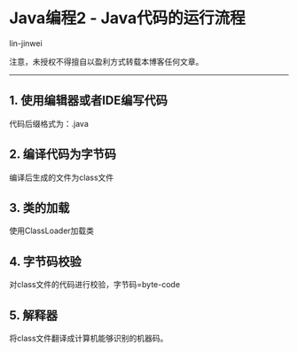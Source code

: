 # Java编程2 - Java代码的运行流程

lin-jinwei

注意，未授权不得擅自以盈利方式转载本博客任何文章。

---

## 1. 使用编辑器或者IDE编写代码

代码后缀格式为：.java

## 2. 编译代码为字节码

编译后生成的文件为class文件

## 3. 类的加载

使用ClassLoader加载类

## 4. 字节码校验

对class文件的代码进行校验，字节码=byte-code

## 5. 解释器

将class文件翻译成计算机能够识别的机器码。
